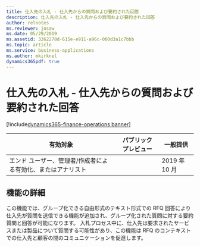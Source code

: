 ```yaml
---
title: 仕入先の入札 - 仕入先からの質問および要約された回答
description: 仕入先の入札 - 仕入先からの質問および要約された回答
author: relnotes
ms.reviewer: josaw
ms.date: 05/29/2019
ms.assetid: 3262278d-615e-e911-a96c-000d3a1c7bbb
ms.topic: article
ms.service: business-applications
ms.author: mkirknel
dynamics365pdf: true
---
```

# <a name="vendor-biddingquestions-from-vendors-and-summarized-responses"></a>仕入先の入札 - 仕入先からの質問および要約された回答
[!include[dynamics365-finance-operations banner](../includes/dynamics365-finance-operations.md)]

| 有効対象    |  パブリック プレビュー | 一般提供 | 
| ---------- | ---------- |---------- |
|エンド ユーザー、管理者/作成者による有効化、またはアナリスト|| 2019 年 10 月|






## <a name="feature-details"></a>機能の詳細
<!--feature detail start -->
 この機能では、グループ化できる自由形式のテキスト形式での RFQ 回答により仕入先が質問を送信できる機能が追加され、グループ化された質問に対する要約質問と回答が可能になります。 入札プロセス中に、仕入先は要求されたサービスまたは製品について質問する可能性があり、この機能は RFQ のコンテキストでの仕入先と顧客の間のコミュニケーションを促進します。
<!--feature detail end -->











